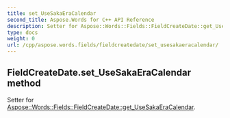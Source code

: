 ```yaml
---
title: set_UseSakaEraCalendar
second_title: Aspose.Words for C++ API Reference
description: Setter for Aspose::Words::Fields::FieldCreateDate::get_UseSakaEraCalendar. 
type: docs
weight: 0
url: /cpp/aspose.words.fields/fieldcreatedate/set_usesakaeracalendar/
---
```

## FieldCreateDate.set_UseSakaEraCalendar method


Setter for [Aspose::Words::Fields::FieldCreateDate::get_UseSakaEraCalendar](./get_usesakaeracalendar/).

